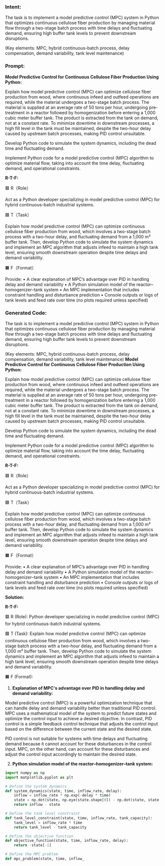 ### Intent:
The task is to implement a model predictive control (MPC) system in Python that optimizes continuous cellulose fiber production by managing material flow through a two-stage batch process with time delays and fluctuating demand, ensuring high buffer tank levels to prevent downstream disruptions.  

(Key elements: MPC, hybrid continuous-batch process, delay compensation, demand variability, tank level maintenance)

### Prompt:
**Model Predictive Control for Continuous Cellulose Fiber Production Using Python:**

Explain how model predictive control (MPC) can optimize cellulose fiber production from wood, where continuous infeed and outfeed operations are required, while the material undergoes a two-stage batch process. The material is supplied at an average rate of 50 tons per hour, undergoing pre-treatment in a reactor followed by homogenization before entering a 1,000 cubic meter buffer tank. The product is extracted from the tank on demand, not at a constant rate. To minimize downtime in downstream processes, a high fill level in the tank must be maintained, despite the two-hour delay caused by upstream batch processes, making PID control unsuitable.

Develop Python code to simulate the system dynamics, including the dead time and fluctuating demand.

Implement Python code for a model predictive control (MPC) algorithm to optimize material flow, taking into account the time delay, fluctuating demand, and operational constraints.

**R-T-F:**

🟥 R（Role）

Act as a Python developer specializing in model predictive control (MPC) for hybrid continuous-batch industrial systems.

🟩 T（Task）

Explain how model predictive control (MPC) can optimize continuous cellulose fiber production from wood, which involves a two-stage batch process with a two-hour delay, and fluctuating demand from a 1,000 m³ buffer tank. Then, develop Python code to simulate the system dynamics and implement an MPC algorithm that adjusts infeed to maintain a high tank level, ensuring smooth downstream operation despite time delays and demand variability.

🟧 F（Format）

Provide:
	•	A clear explanation of MPC’s advantage over PID in handling delay and demand variability
	•	A Python simulation model of the reactor–homogenizer–tank system
	•	An MPC implementation that includes constraint handling and disturbance prediction
	•	Console outputs or logs of tank levels and feed rate over time (no plots required unless specified)

### Generated Code:
The task is to implement a model predictive control (MPC) system in Python that optimizes continuous cellulose fiber production by managing material flow through a two-stage batch process with time delays and fluctuating demand, ensuring high buffer tank levels to prevent downstream disruptions.  

(Key elements: MPC, hybrid continuous-batch process, delay compensation, demand variability, tank level maintenance)
**Model Predictive Control for Continuous Cellulose Fiber Production Using Python:**

Explain how model predictive control (MPC) can optimize cellulose fiber production from wood, where continuous infeed and outfeed operations are required, while the material undergoes a two-stage batch process. The material is supplied at an average rate of 50 tons per hour, undergoing pre-treatment in a reactor followed by homogenization before entering a 1,000 cubic meter buffer tank. The product is extracted from the tank on demand, not at a constant rate. To minimize downtime in downstream processes, a high fill level in the tank must be maintained, despite the two-hour delay caused by upstream batch processes, making PID control unsuitable.

Develop Python code to simulate the system dynamics, including the dead time and fluctuating demand.

Implement Python code for a model predictive control (MPC) algorithm to optimize material flow, taking into account the time delay, fluctuating demand, and operational constraints.

**R-T-F:**

🟥 R（Role）

Act as a Python developer specializing in model predictive control (MPC) for hybrid continuous-batch industrial systems.

🟩 T（Task）

Explain how model predictive control (MPC) can optimize continuous cellulose fiber production from wood, which involves a two-stage batch process with a two-hour delay, and fluctuating demand from a 1,000 m³ buffer tank. Then, develop Python code to simulate the system dynamics and implement an MPC algorithm that adjusts infeed to maintain a high tank level, ensuring smooth downstream operation despite time delays and demand variability.

🟧 F（Format）

Provide:
	•	A clear explanation of MPC’s advantage over PID in handling delay and demand variability
	•	A Python simulation model of the reactor–homogenizer–tank system
	•	An MPC implementation that includes constraint handling and disturbance prediction
	•	Console outputs or logs of tank levels and feed rate over time (no plots required unless specified)

**Solution:**

**R-T-F:**

🟥 R (Role): Python developer specializing in model predictive control (MPC) for hybrid continuous-batch industrial systems.

🟩 T (Task): Explain how model predictive control (MPC) can optimize continuous cellulose fiber production from wood, which involves a two-stage batch process with a two-hour delay, and fluctuating demand from a 1,000 m³ buffer tank. Then, develop Python code to simulate the system dynamics and implement an MPC algorithm that adjusts infeed to maintain a high tank level, ensuring smooth downstream operation despite time delays and demand variability.

🟧 F (Format):

1. **Explanation of MPC's advantage over PID in handling delay and demand variability:**

Model predictive control (MPC) is a powerful optimization technique that can handle delay and demand variability better than traditional PID control. MPC uses a mathematical model of the system to predict future states and optimize the control input to achieve a desired objective. In contrast, PID control is a simple feedback control technique that adjusts the control input based on the difference between the current state and the desired state.

PID control is not suitable for systems with time delays and fluctuating demand because it cannot account for these disturbances in the control input. MPC, on the other hand, can account for these disturbances and adjust the control input accordingly to maintain the desired state.

2. **Python simulation model of the reactor–homogenizer–tank system:**

```python
import numpy as np
import matplotlib.pyplot as plt

# Define the system dynamics
def system_dynamics(state, time, inflow_rate, delay):
    inflow = inflow_rate * np.exp(-delay * time)
    state = np.dot(state, np.eye(state.shape[0]) - np.dot(state, state.T) * delay)
    return inflow - state

# Define the tank level constraint
def tank_level_constraint(state, time, inflow_rate, tank_capacity):
    tank_level = inflow_rate * time
    return tank_level - tank_capacity

# Define the objective function
def objective_function(state, time, inflow_rate, delay):
    return -state[-1]

# Define the MPC problem
def mpc_problem(state, time, inflow_
